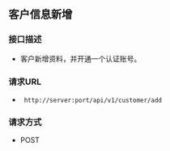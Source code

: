 ## 客户信息新增

### 接口描述

- 客户新增资料，并开通一个认证账号。

### 请求URL

- ` http://server:port/api/v1/customer/add`
      
### 请求方式

- POST 
